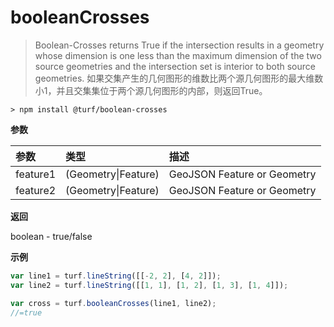 # booleanCrosses

> Boolean-Crosses returns True if the intersection results in a geometry whose dimension is one less than the maximum dimension of the two source geometries and the intersection set is interior to both source geometries.
> 如果交集产生的几何图形的维数比两个源几何图形的最大维数小1，并且交集集位于两个源几何图形的内部，则返回True。

```text
> npm install @turf/boolean-crosses
```

**参数**

| 参数     | 类型                | 描述                        |
| :------- | :------------------ | :-------------------------- |
| feature1 | (Geometry\|Feature) | GeoJSON Feature or Geometry |
| feature2 | (Geometry\|Feature) | GeoJSON Feature or Geometry |

**返回**

boolean - true/false

**示例**

```js
var line1 = turf.lineString([[-2, 2], [4, 2]]);
var line2 = turf.lineString([[1, 1], [1, 2], [1, 3], [1, 4]]);

var cross = turf.booleanCrosses(line1, line2);
//=true
```